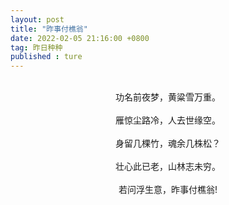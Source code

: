 ```yaml
---
layout: post
title: "昨事付樵翁"
date: 2022-02-05 21:16:00 +0800
tag: 昨日种种
published : ture
---
```

<br>
<div style="text-align:center;">
功名前夜梦，黄粱雪万重。<br><br>
雁惊尘路冷，人去世缘空。<br><br>
身留几棵竹，魂余几株松？<br><br>
壮心此已老，山林志未穷。<br><br>
若问浮生意，昨事付樵翁!<br><br>
</div>
